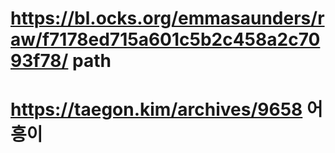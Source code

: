 #  https://bl.ocks.org/emmasaunders/raw/f7178ed715a601c5b2c458a2c7093f78/ path
# https://taegon.kim/archives/9658 어흥이
